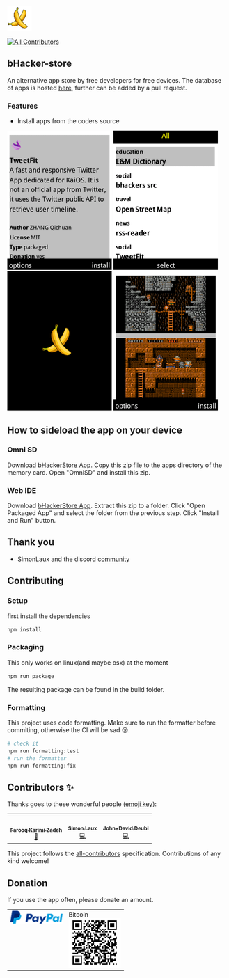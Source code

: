 ![logo](/images/logo.png)

<!-- ALL-CONTRIBUTORS-BADGE:START - Do not remove or modify this section -->

[![All Contributors](https://img.shields.io/badge/all_contributors-3-orange.svg?style=flat-square)](#contributors-)

<!-- ALL-CONTRIBUTORS-BADGE:END -->

## bHacker-store

An alternative app store by free developers for free devices.
The database of apps is hosted [here](https://gitlab.com/banana-hackers/store-db/-/tree/master), further can be added by a pull request.

### Features

- Install apps from the coders source

![image-1](/images/image-1.png)
![image-2](/images/image-2.png)
![image-3](/images/image-3.png)
![image-4](/images/image-4.png)

## How to sideload the app on your device

### Omni SD

Download [bHackerStore App](https://github.com/strukturart/bHacker-store/releases/latest).
Copy this zip file to the apps directory of the memory card.
Open "OmniSD" and install this zip.

### Web IDE

Download [bHackerStore App](https://github.com/strukturart/bHacker-store/releases/latest).
Extract this zip to a folder.
Click "Open Packaged App" and select the folder from the previous step.
Click "Install and Run" button.

## Thank you

- SimonLaux and the discord [community](https://discord.gg/t2CBPb)

## Contributing

### Setup

first install the dependencies

```sh
npm install
```

### Packaging

This only works on linux(and maybe osx) at the moment

```sh
npm run package
```

The resulting package can be found in the build folder.

### Formatting

This project uses code formatting. Make sure to run the formatter before commiting, otherwise the CI will be sad 😢.

```sh
# check it
npm run formatting:test
# run the formatter
npm run formatting:fix
```

## Contributors ✨

Thanks goes to these wonderful people ([emoji key](https://allcontributors.org/docs/en/emoji-key)):

<!-- ALL-CONTRIBUTORS-LIST:START - Do not remove or modify this section -->
<!-- prettier-ignore-start -->
<!-- markdownlint-disable -->
<table>
  <tr>
    <td align="center"><a href="https://notabug.org/farooqkz"><img src="https://avatars0.githubusercontent.com/u/15038218?v=4" width="100px;" alt=""/><br /><sub><b>Farooq Karimi Zadeh</b></sub></a><br /><a href="#ideas-farooqkz" title="Ideas, Planning, & Feedback">🤔</a></td>
    <td align="center"><a href="https://github.com/Simon-Laux"><img src="https://avatars2.githubusercontent.com/u/18725968?v=4" width="100px;" alt=""/><br /><sub><b>Simon Laux</b></sub></a><br /><a href="https://github.com/strukturart/bHacker-store-client/commits?author=Simon-Laux" title="Code">💻</a></td>
    <td align="center"><a href="http://strukturart.com"><img src="https://avatars0.githubusercontent.com/u/5286893?v=4" width="100px;" alt=""/><br /><sub><b>John-David Deubl</b></sub></a><br /><a href="https://github.com/strukturart/bHacker-store-client/commits?author=strukturart" title="Code">💻</a></td>
  </tr>
</table>

<!-- markdownlint-enable -->
<!-- prettier-ignore-end -->

<!-- ALL-CONTRIBUTORS-LIST:END -->

This project follows the [all-contributors](https://github.com/all-contributors/all-contributors) specification. Contributions of any kind welcome!

## Donation

If you use the app often, please donate an amount.
<br>

<table class="border-0"> 
  <tr class="border-0" >
    <td valign="top" class="border-0">
        <div>
            <a href="https://paypal.me/strukturart?locale.x=de_DE" target="_blank">
                <img src="/images/paypal.png" width="120px">
            </a>
        </div>
    </td>
    <td valign="top" class="border-0">
        <div>
            <div>Bitcoin</div>
            <img src="/images/bitcoin_rcv.png" width="120px">
        </div>
    </td>
  </tr>
 </table>
